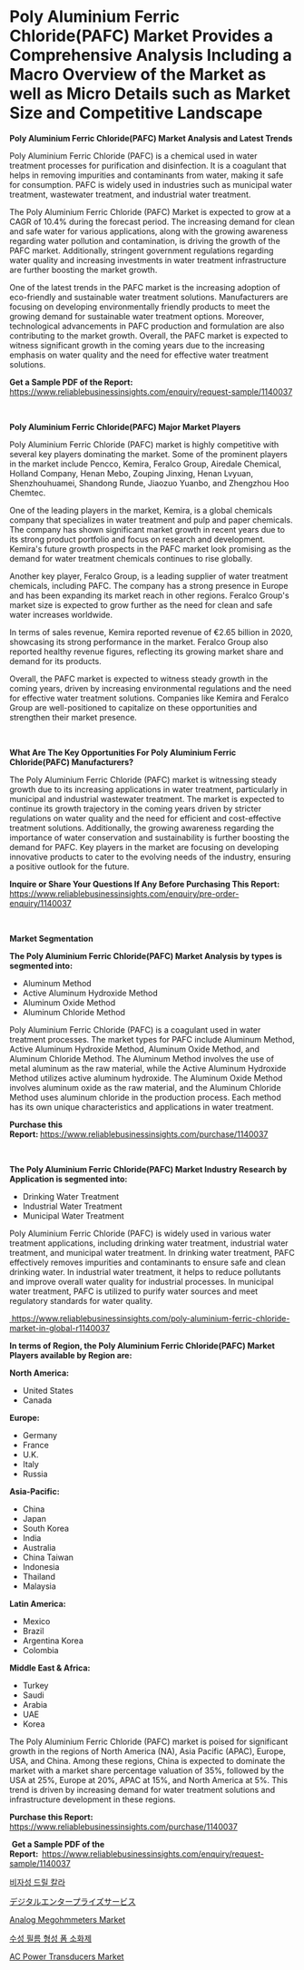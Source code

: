 <p><h1>Poly Aluminium Ferric Chloride(PAFC) Market Provides a Comprehensive Analysis Including a Macro Overview of the Market as well as Micro Details such as Market Size and Competitive Landscape</h1></p><p><strong>Poly Aluminium Ferric Chloride(PAFC) Market Analysis and Latest Trends</strong></p>
<p><p>Poly Aluminium Ferric Chloride (PAFC) is a chemical used in water treatment processes for purification and disinfection. It is a coagulant that helps in removing impurities and contaminants from water, making it safe for consumption. PAFC is widely used in industries such as municipal water treatment, wastewater treatment, and industrial water treatment.</p><p>The Poly Aluminium Ferric Chloride (PAFC) Market is expected to grow at a CAGR of 10.4% during the forecast period. The increasing demand for clean and safe water for various applications, along with the growing awareness regarding water pollution and contamination, is driving the growth of the PAFC market. Additionally, stringent government regulations regarding water quality and increasing investments in water treatment infrastructure are further boosting the market growth.</p><p>One of the latest trends in the PAFC market is the increasing adoption of eco-friendly and sustainable water treatment solutions. Manufacturers are focusing on developing environmentally friendly products to meet the growing demand for sustainable water treatment options. Moreover, technological advancements in PAFC production and formulation are also contributing to the market growth. Overall, the PAFC market is expected to witness significant growth in the coming years due to the increasing emphasis on water quality and the need for effective water treatment solutions.</p></p>
<p><strong>Get a Sample PDF of the Report:&nbsp;</strong> <a href="https://www.reliablebusinessinsights.com/enquiry/request-sample/1140037">https://www.reliablebusinessinsights.com/enquiry/request-sample/1140037</a></p>
<p>&nbsp;</p>
<p><strong>Poly Aluminium Ferric Chloride(PAFC) Major Market Players</strong></p>
<p><p>Poly Aluminium Ferric Chloride (PAFC) market is highly competitive with several key players dominating the market. Some of the prominent players in the market include Pencco, Kemira, Feralco Group, Airedale Chemical, Holland Company, Henan Mebo, Zouping Jinxing, Henan Lvyuan, Shenzhouhuamei, Shandong Runde, Jiaozuo Yuanbo, and Zhengzhou Hoo Chemtec.</p><p>One of the leading players in the market, Kemira, is a global chemicals company that specializes in water treatment and pulp and paper chemicals. The company has shown significant market growth in recent years due to its strong product portfolio and focus on research and development. Kemira's future growth prospects in the PAFC market look promising as the demand for water treatment chemicals continues to rise globally.</p><p>Another key player, Feralco Group, is a leading supplier of water treatment chemicals, including PAFC. The company has a strong presence in Europe and has been expanding its market reach in other regions. Feralco Group's market size is expected to grow further as the need for clean and safe water increases worldwide.</p><p>In terms of sales revenue, Kemira reported revenue of €2.65 billion in 2020, showcasing its strong performance in the market. Feralco Group also reported healthy revenue figures, reflecting its growing market share and demand for its products.</p><p>Overall, the PAFC market is expected to witness steady growth in the coming years, driven by increasing environmental regulations and the need for effective water treatment solutions. Companies like Kemira and Feralco Group are well-positioned to capitalize on these opportunities and strengthen their market presence.</p></p>
<p>&nbsp;</p>
<p><strong>What Are The Key Opportunities For Poly Aluminium Ferric Chloride(PAFC) Manufacturers?</strong></p>
<p><p>The Poly Aluminium Ferric Chloride (PAFC) market is witnessing steady growth due to its increasing applications in water treatment, particularly in municipal and industrial wastewater treatment. The market is expected to continue its growth trajectory in the coming years driven by stricter regulations on water quality and the need for efficient and cost-effective treatment solutions. Additionally, the growing awareness regarding the importance of water conservation and sustainability is further boosting the demand for PAFC. Key players in the market are focusing on developing innovative products to cater to the evolving needs of the industry, ensuring a positive outlook for the future.</p></p>
<p><strong>Inquire or Share Your Questions If Any Before Purchasing This Report:</strong> <a href="https://www.reliablebusinessinsights.com/enquiry/pre-order-enquiry/1140037">https://www.reliablebusinessinsights.com/enquiry/pre-order-enquiry/1140037</a></p>
<p>&nbsp;</p>
<p><strong>Market Segmentation</strong></p>
<p><strong>The Poly Aluminium Ferric Chloride(PAFC) Market Analysis by types is segmented into:</strong></p>
<p><ul><li>Aluminum Method</li><li>Active Aluminum Hydroxide Method</li><li>Aluminum Oxide Method</li><li>Aluminum Chloride Method</li></ul></p>
<p><p>Poly Aluminium Ferric Chloride (PAFC) is a coagulant used in water treatment processes. The market types for PAFC include Aluminum Method, Active Aluminum Hydroxide Method, Aluminum Oxide Method, and Aluminum Chloride Method. The Aluminum Method involves the use of metal aluminum as the raw material, while the Active Aluminum Hydroxide Method utilizes active aluminum hydroxide. The Aluminum Oxide Method involves aluminum oxide as the raw material, and the Aluminum Chloride Method uses aluminum chloride in the production process. Each method has its own unique characteristics and applications in water treatment.</p></p>
<p><strong>Purchase this Report:&nbsp;</strong><a href="https://www.reliablebusinessinsights.com/purchase/1140037">https://www.reliablebusinessinsights.com/purchase/1140037</a></p>
<p>&nbsp;</p>
<p><strong>The Poly Aluminium Ferric Chloride(PAFC) Market Industry Research by Application is segmented into:</strong></p>
<p><ul><li>Drinking Water Treatment</li><li>Industrial Water Treatment</li><li>Municipal Water Treatment</li></ul></p>
<p><p>Poly Aluminium Ferric Chloride (PAFC) is widely used in various water treatment applications, including drinking water treatment, industrial water treatment, and municipal water treatment. In drinking water treatment, PAFC effectively removes impurities and contaminants to ensure safe and clean drinking water. In industrial water treatment, it helps to reduce pollutants and improve overall water quality for industrial processes. In municipal water treatment, PAFC is utilized to purify water sources and meet regulatory standards for water quality.</p></p>
<p><a href="https://www.reliablebusinessinsights.com/poly-aluminium-ferric-chloride-market-in-global-r1140037">&nbsp;https://www.reliablebusinessinsights.com/poly-aluminium-ferric-chloride-market-in-global-r1140037</a></p>
<p><strong>In terms of Region, the Poly Aluminium Ferric Chloride(PAFC) Market Players available by Region are:</strong></p>
<p>
    <p> <strong> North America: </strong>
        <ul>
            <li>United States</li>
            <li>Canada</li>
        </ul>
        </p> 
    <p> <strong> Europe: </strong>
        <ul>
            <li>Germany</li>
            <li>France</li>
            <li>U.K.</li>
            <li>Italy</li>
            <li>Russia</li>
        </ul>
        </p> 
    <p> <strong> Asia-Pacific: </strong>
        <ul>
            <li>China</li>
            <li>Japan</li>
            <li>South Korea</li>
            <li>India</li>
            <li>Australia</li>
            <li>China Taiwan</li>
            <li>Indonesia</li>
            <li>Thailand</li>
            <li>Malaysia</li>
        </ul>
        </p> 
    <p> <strong> Latin America: </strong>
        <ul>
            <li>Mexico</li>
            <li>Brazil</li>
            <li>Argentina Korea</li>
            <li>Colombia</li>
        </ul>
        </p> 
    <p> <strong> Middle East & Africa: </strong>
        <ul>
            <li>Turkey</li>
            <li>Saudi</li>
            <li>Arabia</li>
            <li>UAE</li>
            <li>Korea</li>
        </ul>
    </p>
    </p>
<p><p>The Poly Aluminium Ferric Chloride (PAFC) market is poised for significant growth in the regions of North America (NA), Asia Pacific (APAC), Europe, USA, and China. Among these regions, China is expected to dominate the market with a market share percentage valuation of 35%, followed by the USA at 25%, Europe at 20%, APAC at 15%, and North America at 5%. This trend is driven by increasing demand for water treatment solutions and infrastructure development in these regions.</p></p>
<p><strong>Purchase this Report: </strong><a href="https://www.reliablebusinessinsights.com/purchase/1140037">https://www.reliablebusinessinsights.com/purchase/1140037</a></p>
<p>&nbsp;<strong>Get a Sample PDF of the Report:&nbsp;&nbsp;</strong><a href="https://www.reliablebusinessinsights.com/enquiry/request-sample/1140037">https://www.reliablebusinessinsights.com/enquiry/request-sample/1140037</a></p>
<p><strong></strong></p>
<p><p><a href="https://github.com/rifqimuhammad018/Market-Research-Report-List-1/blob/main/7326308102054.md">비자성 드릴 칼라</a></p><p><a href="https://github.com/luffiazaza/Market-Research-Report-List-2/blob/main/3127851107713.md">デジタルエンタープライズサービス</a></p><p><a href="https://issuu.com/reportprime-2/docs/analog-megohmmeters-market-size-2030.pptx">Analog Megohmmeters Market</a></p><p><a href="https://github.com/kvbohdfy111/Market-Research-Report-List-1/blob/main/8211022102053.md">수성 필름 형성 폼 소화제</a></p><p><a href="https://issuu.com/reportprime-2/docs/ac-power-transducers-market-size-2030.pptx">AC Power Transducers Market</a></p></p>